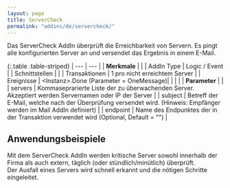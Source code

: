 ```yaml
---
layout: page
title: ServerCheck
permalink: "addins/de/servercheck/"
---
```



Das ServerCheck AddIn überprüft die Erreichbarkeit von Servern. Es pingt alle konfigurierten Server an und versendet das Ergebnis in einem E-Mail.

{:.table .table-striped}
| --- | --- |
| __Merkmale__ | |
| AddIn Type | Logic / Event |
| Schnittstellen |  |
| Transaktionen | 1 pro nicht erreichtem Server |
| Ereignisse | &lt;Instanz&gt;.Done (Parameter = OneMessage)|
| | |
| __Parameter__ | |
| servers | Kommaseprarierte Liste der zu überwachenden Server. Akzeptiert werden Servernamen oder IP der Server |
| subject | Betreff der E-Mail, welche nach der Überprüfung versendet wird. (Hinweis: Empfänger werden im Mail AddIn definiert) |
| endpoint | Name des Endpunktes der in der Transaktion verwendet wird (Optional, Default = "") |


## Anwendungsbeispiele

Mit dem ServerCheck AddIn werden kritische Server sowohl innerhalb der Firma als auch extern, täglich (oder stündlich/minütlich) überprüft.<br />Der Ausfall eines Servers wird schnell erkannt und die nötigen Schritte eingeleitet.

